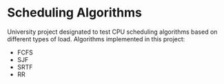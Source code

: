 # Scheduling Algorithms
University project designated to test CPU scheduling algorithms based on different types of load.
Algorithms implemented in this project:
- FCFS
- SJF
- SRTF
- RR

